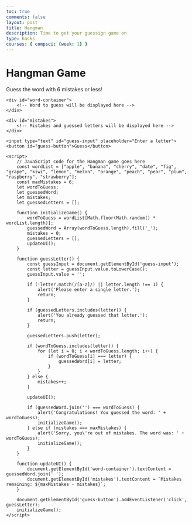 ```yaml
---
toc: true
comments: false
layout: post
title: Hangman
description: Time to get your guessign game on
type: hacks
courses: { compsci: {week: 1} }
---
```

<html>
<head>
    <title>Hangman Game</title>
    <style>
        /* Add your CSS styles here */
    </style>
</head>
<body>
    <h1>Hangman Game</h1>
    <p>Guess the word with 6 mistakes or less!</p>
    
    <div id="word-container">
        <!-- Word to guess will be displayed here -->
    </div>
    
    <div id="mistakes">
        <!-- Mistakes and guessed letters will be displayed here -->
    </div>
    
    <input type="text" id="guess-input" placeholder="Enter a letter">
    <button id="guess-button">Guess</button>
    
    <script>
        // JavaScript code for the Hangman game goes here
        const wordList = ["apple", "banana", "cherry", "date", "fig", "grape", "kiwi", "lemon", "melon", "orange", "peach", "pear", "plum", "raspberry", "strawberry"];
        const maxMistakes = 6;
        let wordToGuess;
        let guessedWord;
        let mistakes;
        let guessedLetters = [];

        function initializeGame() {
            wordToGuess = wordList[Math.floor(Math.random() * wordList.length)];
            guessedWord = Array(wordToGuess.length).fill('_');
            mistakes = 0;
            guessedLetters = [];
            updateUI();
        }

        function guessLetter() {
            const guessInput = document.getElementById('guess-input');
            const letter = guessInput.value.toLowerCase();
            guessInput.value = '';

            if (!letter.match(/[a-z]/) || letter.length !== 1) {
                alert('Please enter a single letter.');
                return;
            }

            if (guessedLetters.includes(letter)) {
                alert('You already guessed that letter.');
                return;
            }

            guessedLetters.push(letter);

            if (wordToGuess.includes(letter)) {
                for (let i = 0; i < wordToGuess.length; i++) {
                    if (wordToGuess[i] === letter) {
                        guessedWord[i] = letter;
                    }
                }
            } else {
                mistakes++;
            }

            updateUI();

            if (guessedWord.join('') === wordToGuess) {
                alert('Congratulations! You guessed the word: ' + wordToGuess);
                initializeGame();
            } else if (mistakes === maxMistakes) {
                alert('Sorry, you\'re out of mistakes. The word was: ' + wordToGuess);
                initializeGame();
            }
        }

        function updateUI() {
            document.getElementById('word-container').textContent = guessedWord.join(' ');
            document.getElementById('mistakes').textContent = `Mistakes remaining: ${maxMistakes - mistakes}`;
        }

        document.getElementById('guess-button').addEventListener('click', guessLetter);
        initializeGame();
    </script>
</body>
</html>




